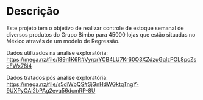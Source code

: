 # Descrição
Este projeto tem o objetivo de realizar controle de estoque semanal de diversos produtos do Grupo Bimbo para 45000 lojas que estão situadas no México através de um modelo de Regressão.

Dados utilizados na análise exploratória:
https://mega.nz/file/l89n1K6R#VyrprYCB4LU7Kr60O3XZdzuGqlzPOL8pcZscFWx78i4

Dados tratados pós análise exploratória:
https://mega.nz/file/s5diWbQS#SjGnHdWGktqTngY-9UXPyOAi2bPAg2evq56dcmRP-8U

